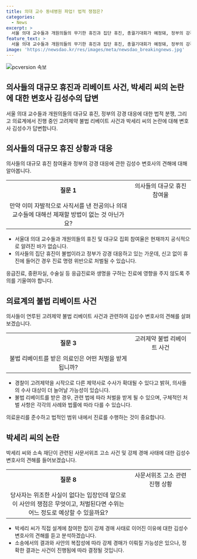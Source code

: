 ```yaml
---
title: 의대 교수 동네병원 파업! 법적 쟁점은?
categories:
  - News
excerpt: >
  서울 의대 교수들과 개원의들의 무기한 휴진과 집단 휴진, 총궐기대회가 예정돼, 정부의 강경 대응 예고로 법적 분쟁 가능성↑. 골프의 전설 박세리 씨가 아버지 고소 관련 논란에 대해 기자회견 열 예정. 김성수 변호사와 상황 분석. 불법 리베이트 사건 수사 중, 의사들 연루 가능성과 처벌, 박세리 씨의 가족 갈등 관련 전망.
feature_text: >
  서울 의대 교수들과 개원의들의 무기한 휴진과 집단 휴진, 총궐기대회가 예정돼, 정부의 강경 대응 예고로 법적 분쟁 가능성↑. 골프의 전설 박세리 씨가 아버지 고소 관련 논란에 대해 기자회견 열 예정. 김성수 변호사와 상황 분석. 불법 리베이트 사건 수사 중, 의사들 연루 가능성과 처벌, 박세리 씨의 가족 갈등 관련 전망.
image: 'https://newsdao.kr/res/images/meta/newsdao_breakingnews.jpg'
---
```


<p><img src="https://newsdao.kr/res/images/meta/newsdao_breakingnews.jpg" alt="pcversion 속보" /></p>

<h2 data-ke-size="size26">의사들의 대규모 휴진과 리베이트 사건, 박세리 씨의 논란에 대한 변호사 김성수의 답변</h2>

<p data-ke-size="size16">서울 의대 교수들과 개원의들의 대규모 휴진, 정부의 강경 대응에 대한 법적 분쟁, 그리고 의료계에서 진행 중인 고려제약 불법 리베이트 사건과 박세리 씨의 논란에 대해 변호사 김성수가 답변합니다.</p>

<h2 data-ke-size="size24">의사들의 대규모 휴진 상황과 대응</h2>

<p data-ke-size="size16">의사들의 대규모 휴진 참여율과 정부의 강경 대응에 관한 김성수 변호사의 견해에 대해 알아봅니다.</p>

<table>
  <tr>
    <td style="text-align: center; height: 17px;"><b>질문 1</b></td>
    <td style="text-align: center; width: 149px;">의사들의 대규모 휴진 참여율</td>
  </tr>
  <tr>
    <td style="text-align: center; height: 17px;">만약 이미 자발적으로 사직서를 낸 전공의나 의대 교수들에 대해선 제재할 방법이 없는 것 아닌가요?</td>
  </tr>
</table>

<ul>
  <li>서울대 의대 교수들과 개원의들의 휴진 및 대규모 집회 참여율은 현재까지 공식적으로 알려진 바가 없습니다.</li>
  <li>의사들의 집단 휴진이 불법이라고 정부가 강경 대응하고 있는 가운데, 신고 없이 휴진에 들어간 경우 진료 명령 위반으로 처벌될 수 있습니다.</li>
</ul>

<p data-ke-size="size16">응급진료, 중환자실, 수술실 등 응급진료와 생명을 구하는 진료에 영향을 주지 않도록 주의를 기울여야 합니다.</p>

<h2 data-ke-size="size24">의료계의 불법 리베이트 사건</h2>

<p data-ke-size="size16">의사들이 연루된 고려제약 불법 리베이트 사건과 관련하여 김성수 변호사의 견해를 살펴보겠습니다.</p>

<table>
  <tr>
    <td style="text-align: center; height: 17px;"><b>질문 3</b></td>
    <td style="text-align: center; width: 149px;">고려제약 불법 리베이트 사건</td>
  </tr>
  <tr>
    <td style="text-align: center; height: 17px;">불법 리베이트를 받은 의료인은 어떤 처벌을 받게 됩니까?</td>
  </tr>
</table>

<ul>
  <li>경찰이 고려제약을 시작으로 다른 제약사로 수사가 확대될 수 있다고 밝혀, 의사들의 수사 대상이 더 늘어날 가능성이 있습니다.</li>
  <li>불법 리베이트를 받은 경우, 관련 법에 따라 처벌을 받게 될 수 있으며, 구체적인 처벌 사항은 각각의 사례와 법률에 따라 다를 수 있습니다.</li>
</ul>

<p data-ke-size="size16">의료윤리를 준수하고 법적인 범위 내에서 진료를 수행하는 것이 중요합니다.</p>

<h2 data-ke-size="size24">박세리 씨의 논란</h2>

<p data-ke-size="size16">박세리 씨와 소속 재단이 관련된 사문서위조 고소 사건 및 강제 경매 사태에 대한 김성수 변호사의 견해를 들어보겠습니다.</p>

<table>
  <tr>
    <td style="text-align: center; height: 17px;"><b>질문 8</b></td>
    <td style="text-align: center; width: 149px;">사문서위조 고소 관련 진행 상황</td>
  </tr>
  <tr>
    <td style="text-align: center; height: 17px;">당사자는 위조한 사실이 없다는 입장인데 앞으로 이 사안의 쟁점은 무엇이고, 처벌된다면 수위는 어느 정도로 예상할 수 있을까요?</td>
  </tr>
</table>

<ul>
  <li>박세리 씨가 직접 설계에 참여한 집이 강제 경매 사태로 이어진 이유에 대한 김성수 변호사의 견해를 듣고 분석하겠습니다.</li>
  <li>소송에서의 결과와 사안의 복잡성에 따라 강제 경매가 이뤄질 가능성은 있으나, 정확한 결과는 사건이 진행됨에 따라 결정될 것입니다.</li>
</ul>

<p data-ke-size="size16">&nbsp;</p>

